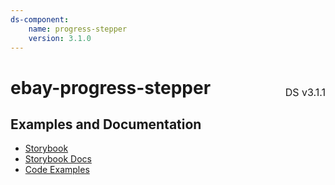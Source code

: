 ```yaml
---
ds-component:
    name: progress-stepper
    version: 3.1.0
---
```


<h1 style='display: flex; justify-content: space-between; align-items: center;'>
    <span>
        ebay-progress-stepper
    </span>
    <span style='font-weight: normal; font-size: medium; margin-bottom: -15px;'>
        DS v3.1.1
    </span>
</h1>

## Examples and Documentation

-   [Storybook](https://ebay.github.io/ebayui-core/?path=/story/progress-ebay-progress-stepper)
-   [Storybook Docs](https://ebay.github.io/ebayui-core/?path=/docs/progress-ebay-progress-stepper)
-   [Code Examples](https://github.com/eBay/ebayui-core/tree/master/src/components/ebay-progress-stepper/examples)
